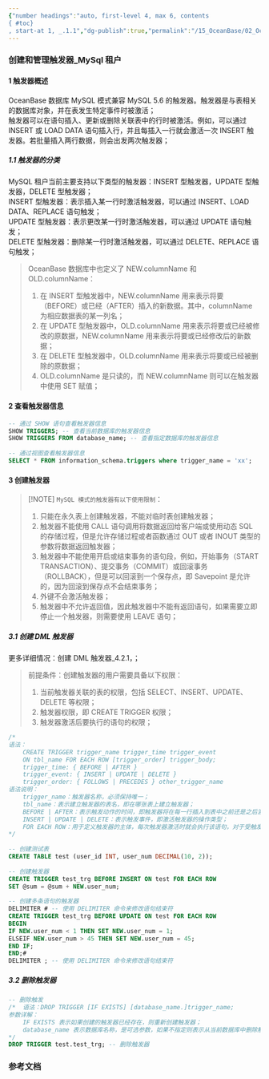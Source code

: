 ```yaml
---
{"number headings":"auto, first-level 4, max 6, contents
{ #toc}
, start-at 1, _.1.1","dg-publish":true,"permalink":"/15_OceanBase/02_OceanBase 基本操作/数据库对象管理_MySql 租户/创建和管理触发器_MySql 租户/","dgPassFrontmatter":true}
---
```



### 创建和管理触发器_MySql 租户
#### 1 触发器概述  
OceanBase 数据库 MySQL 模式兼容 MySQL 5.6 的触发器。触发器是与表相关的数据库对象，并在表发生特定事件时被激活；  
触发器可以在语句插入、更新或删除关联表中的行时被激活。例如，可以通过 INSERT 或 LOAD DATA 语句插入行，并且每插入一行就会激活一次 INSERT 触发器。若批量插入两行数据，则会出发两次触发器；  

##### 1.1 触发器的分类  
MySQL 租户当前主要支持以下类型的触发器：INSERT 型触发器，UPDATE 型触发器，DELETE 型触发器；  
INSERT 型触发器：表示插入某一行时激活触发器，可以通过 INSERT、LOAD DATA、REPLACE 语句触发；  
UPDATE 型触发器：表示更改某一行时激活触发器，可以通过 UPDATE 语句触发；  
DELETE 型触发器：删除某一行时激活触发器，可以通过 DELETE、REPLACE 语句触发；  
  
> OceanBase 数据库中也定义了 NEW.columnName 和 OLD.columnName：  
> 	1. 在 INSERT 型触发器中，NEW.columnName 用来表示将要（BEFORE）或已经（AFTER）插入的新数据。其中，columnName 为相应数据表的某一列名；  
> 	2. 在 UPDATE 型触发器中，OLD.columnName 用来表示将要或已经被修改的原数据，NEW.columnName 用来表示将要或已经修改后的新数据；  
> 	3. 在 DELETE 型触发器中，OLD.columnName 用来表示将要或已经被删除的原数据；  
> 	4. OLD.columnName 是只读的，而 NEW.columnName 则可以在触发器中使用 SET 赋值；  

#### 2 查看触发器信息  
```sql
-- 通过 SHOW 语句查看触发器信息  
SHOW TRIGGERS; -- 查看当前数据库的触发器信息  
SHOW TRIGGERS FROM database_name; -- 查看指定数据库的触发器信息  
  
-- 通过视图查看触发器信息  
SELECT * FROM information_schema.triggers where trigger_name = 'xx';  
```


#### 3 创建触发器  

> [!NOTE] `MySQL 模式的触发器有以下使用限制`：  
> 1. 只能在永久表上创建触发器，不能对临时表创建触发器；  
> 2. 触发器不能使用 CALL 语句调用将数据返回给客户端或使用动态 SQL 的存储过程，但是允许存储过程或者函数通过 OUT 或者 INOUT 类型的参数将数据返回触发器；  
> 3. 触发器中不能使用开启或结束事务的语句段，例如，开始事务（START TRANSACTION）、提交事务（COMMIT）或回滚事务（ROLLBACK），但是可以回滚到一个保存点，即 Savepoint 是允许的，因为回滚到保存点不会结束事务；  
> 4. 外键不会激活触发器；  
> 5. 触发器中不允许返回值，因此触发器中不能有返回语句，如果需要立即停止一个触发器，则需要使用 LEAVE 语句；  

##### 3.1 创建 DML 触发器  
更多详细情况：创建 DML 触发器_4.2.1，；  
> 前提条件：创建触发器的用户需要具备以下权限：  
> 	1. 当前触发器关联的表的权限，包括 SELECT、INSERT、UPDATE、DELETE 等权限；  
> 	2. 触发器权限，即 CREATE TRIGGER 权限；  
> 	3. 触发器激活后要执行的语句的权限；  


```sql
/*  
语法：  
	CREATE TRIGGER trigger_name trigger_time trigger_event  
	ON tbl_name FOR EACH ROW [trigger_order] trigger_body;  
	trigger_time: { BEFORE | AFTER }  
	trigger_event: { INSERT | UPDATE | DELETE }  
	trigger_order: { FOLLOWS | PRECEDES } other_trigger_name  
语法说明：  
	trigger_name：触发器名称，必须保持唯一；  
	tbl_name：表示建立触发器的表名，即在哪张表上建立触发器；  
	BEFORE | AFTER：表示触发动作的时间，即触发器将在每一行插入到表中之前还是之后激活；  
	INSERT | UPDATE | DELETE：表示触发事件，即激活触发器的操作类型；  
	FOR EACH ROW：用于定义触发器的主体，每次触发器激活时就会执行该语句，对于受触发事件影响的每一行都会执行一次；  
*/  
  
-- 创建测试表  
CREATE TABLE test (user_id INT, user_num DECIMAL(10, 2));  
  
-- 创建触发器  
CREATE TRIGGER test_trg BEFORE INSERT ON test FOR EACH ROW  
SET @sum = @sum + NEW.user_num;  
  
-- 创建多条语句的触发器  
DELIMITER # -- 使用 DELIMITER 命令来修改语句结束符  
CREATE TRIGGER test_trg BEFORE UPDATE ON test FOR EACH ROW  
BEGIN  
IF NEW.user_num < 1 THEN SET NEW.user_num = 1;  
ELSEIF NEW.user_num > 45 THEN SET NEW.user_num = 45;  
END IF;  
END;#  
DELIMITER ; -- 使用 DELIMITER 命令来修改语句结束符  
```



##### 3.2 删除触发器  

```sql
-- 删除触发  
/*  语法：DROP TRIGGER [IF EXISTS] [database_name.]trigger_name;  
参数详解：  
	IF EXISTS 表示如果创建的触发器已经存在，则重新创建触发器；
	database_name 表示数据库名称，是可选参数，如果不指定则表示从当前数据库中删除触发器；
*/  
DROP TRIGGER test.test_trg; -- 删除触发器
```


### 参考文档



